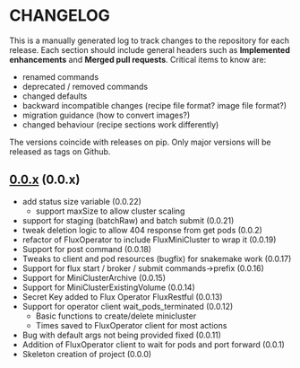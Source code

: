# CHANGELOG

This is a manually generated log to track changes to the repository for each release.
Each section should include general headers such as **Implemented enhancements**
and **Merged pull requests**. Critical items to know are:

 - renamed commands
 - deprecated / removed commands
 - changed defaults
 - backward incompatible changes (recipe file format? image file format?)
 - migration guidance (how to convert images?)
 - changed behaviour (recipe sections work differently)

The versions coincide with releases on pip. Only major versions will be released as tags on Github.

## [0.0.x](https://github.com/flux-framework/flux-operator/tree/main/sdk/python/v2alpha1) (0.0.x)
 - add status size variable (0.0.22)
   - support maxSize to allow cluster scaling
 - support for staging (batchRaw) and batch submit (0.0.21)
 - tweak deletion logic to allow 404 response from get pods (0.0.2)
 - refactor of FluxOperator to include FluxMiniCluster to wrap it (0.0.19)
 - Support for post command (0.0.18)
 - Tweaks to client and pod resources (bugfix) for snakemake work (0.0.17)
 - Support for flux start / broker / submit commands->prefix (0.0.16)
 - Support for MiniClusterArchive (0.0.15)
 - Support for MiniClusterExistingVolume (0.0.14)
 - Secret Key added to Flux Operator FluxRestful (0.0.13)
 - Support for operator client wait_pods_terminated (0.0.12)
   - Basic functions to create/delete minicluster
   - Times saved to FluxOperator client for most actions
 - Bug with default args not being provided fixed (0.0.11)
 - Addition of FluxOperator client to wait for pods and port forward (0.0.1)
 - Skeleton creation of project (0.0.0)
